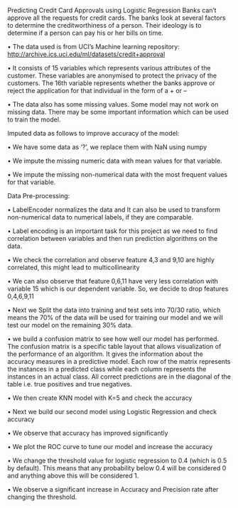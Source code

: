 Predicting Credit Card Approvals using Logistic Regression
Banks can’t approve all the requests for credit cards. The banks look at several factors to determine the creditworthiness of a person. Their ideology is to determine if a person can pay his or her bills on time.

•	The data used is from UCI’s Machine learning repository: http://archive.ics.uci.edu/ml/datasets/credit+approval

•	It consists of 15 variables which represents various attributes of the customer. These variables are anonymised to protect the privacy of the customers. The 16th variable represents whether the banks approve or reject the application for that individual in the form of a + or –

•	The data also has some missing values. Some model may not work on missing data. There may be some important information which can be used to train the model.

Imputed data as follows to improve accuracy of the model:

•	We have some data as ‘?’, we replace them with NaN using numpy

•	We impute the missing numeric data with mean values for that variable.

•	We impute the missing non-numerical data with the most frequent values for that variable.

Data Pre-processing: 

•	LabelEncoder normalizes the data and It can also be used to transform non-numerical data to numerical labels, if they are comparable.

•	Label encoding is an important task for this project as we need to find correlation between variables and then run prediction algorithms on the data.

•	We check the correlation and observe feature 4,3 and 9,10 are highly correlated, this might lead to multicollinearity

•	We can also observe that feature 0,6,11 have very less correlation with variable 15 which is our dependent variable. So, we decide to drop features 0,4,6,9,11


•	Next we Split the data into training and test sets into 70/30 ratio, which means the 70% of the data will be used for training our model and we will test our model on the remaining 30% data.

•	we build a confusion matrix to see how well our model has performed. The confusion matrix is a specific table layout that allows visualization of the performance of an algorithm. It gives the information about the accuracy measures in a predictive model. Each row of the matrix represents the instances in a predicted class while each column represents the instances in an actual class. All correct predictions are in the diagonal of the table i.e. true positives and true negatives.

•	We then create KNN model with K=5 and check the accuracy

•	Next we build our second model using Logistic Regression and check accuracy

•	We observe that accuracy has improved significantly

•	We plot the ROC curve to tune our model and increase the accuracy

•	We change the threshold value for logistic regression to 0.4 (which is 0.5 by default). This means that any probability below 0.4 will be considered 0 and anything above this will be considered 1.

•	We observe a significant increase in Accuracy and Precision rate after changing the threshold.
